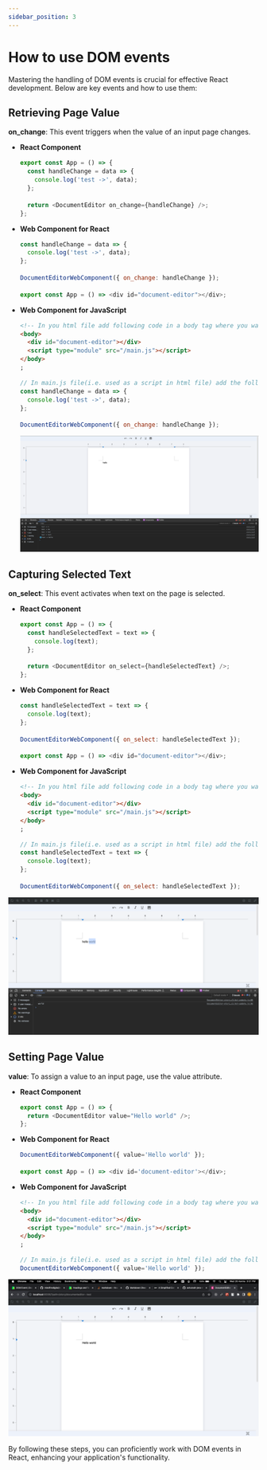 ```yaml
---
sidebar_position: 3
---
```


# How to use DOM events

Mastering the handling of DOM events is crucial for effective React development. Below are key events and how to use them:

## Retrieving Page Value

**on_change**: This event triggers when the value of an input page changes.

- **React Component**

  ```javascript
  export const App = () => {
    const handleChange = data => {
      console.log('test ->', data);
    };

    return <DocumentEditor on_change={handleChange} />;
  };
  ```

- **Web Component for React**

  ```javascript
  const handleChange = data => {
    console.log('test ->', data);
  };

  DocumentEditorWebComponent({ on_change: handleChange });

  export const App = () => <div id="document-editor"></div>;
  ```

- **Web Component for JavaScript**

  ```html
  <!-- In you html file add following code in a body tag where you want to use react canvas editor -->
  <body>
    <div id="document-editor"></div>
    <script type="module" src="/main.js"></script>
  </body>
  ;
  ```

  ```javascript
  // In main.js file(i.e. used as a script in html file) add the following code
  const handleChange = data => {
    console.log('test ->', data);
  };

  DocumentEditorWebComponent({ on_change: handleChange });
  ```

  ![Get value from page](../../../static/img/onChange.png)

## Capturing Selected Text

**on_select**: This event activates when text on the page is selected.

- **React Component**

  ```javascript
  export const App = () => {
    const handleSelectedText = text => {
      console.log(text);
    };

    return <DocumentEditor on_select={handleSelectedText} />;
  };
  ```

- **Web Component for React**

  ```javascript
  const handleSelectedText = text => {
    console.log(text);
  };

  DocumentEditorWebComponent({ on_select: handleSelectedText });

  export const App = () => <div id="document-editor"></div>;
  ```

- **Web Component for JavaScript**

  ```html
  <!-- In you html file add following code in a body tag where you want to use react canvas editor -->
  <body>
    <div id="document-editor"></div>
    <script type="module" src="/main.js"></script>
  </body>
  ;
  ```

  ```javascript
  // In main.js file(i.e. used as a script in html file) add the following code
  const handleSelectedText = text => {
    console.log(text);
  };

  DocumentEditorWebComponent({ on_select: handleSelectedText });
  ```

![Get select text from page](../../../static/img/onSelect.png)

## Setting Page Value

**value**: To assign a value to an input page, use the value attribute.

- **React Component**

  ```javascript
  export const App = () => {
    return <DocumentEditor value="Hello world" />;
  };
  ```

- **Web Component for React**

  ```javascript
  DocumentEditorWebComponent({ value='Hello world' });

  export const App = () => <div id='document-editor'></div>;
  ```

- **Web Component for JavaScript**

  ```html
  <!-- In you html file add following code in a body tag where you want to use react canvas editor -->
  <body>
    <div id="document-editor"></div>
    <script type="module" src="/main.js"></script>
  </body>
  ;
  ```

  ```javascript
  // In main.js file(i.e. used as a script in html file) add the following code
  DocumentEditorWebComponent({ value='Hello world' });
  ```

![value](../../../static/img/setValue.png)

By following these steps, you can proficiently work with DOM events in React, enhancing your application's functionality.
